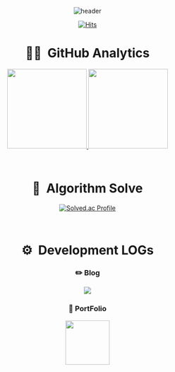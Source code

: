 <div align="center">

![header](https://capsule-render.vercel.app/api?type=waving&color=auto&height=300&section=header&text=dduneon&fontSize=90&animation=fadeIn&fontAlignY=38&desc=Welcome%20to%20JUNHYEON's%20GitHub!&descAlignY=51&descAlign=62)

[![Hits](https://hits.seeyoufarm.com/api/count/incr/badge.svg?url=https%3A%2F%2Fgithub.com%2Fdduneon&count_bg=%2379C83D&title_bg=%23555555&icon=&icon_color=%23E7E7E7&title=hits&edge_flat=false)](https://hits.seeyoufarm.com)

  
# 👨‍💼 &nbsp;GitHub Analytics


<p align="center">
<a href="https://github.com/dduneon">
  <img height="180em" src="https://github-readme-stats-eight-theta.vercel.app/api?username=dduneon&show_icons=true&theme=algolia&include_all_commits=true&count_private=true"/>
  <img height="180em" src="https://github-readme-stats-eight-theta.vercel.app/api/top-langs/?username=dduneon&layout=compact&langs_count=8&theme=algolia"/>
</a>
</p>

<br>


  
# 🥇 &nbsp;Algorithm Solve

[![Solved.ac Profile](http://mazassumnida.wtf/api/v2/generate_badge?boj=xpe12)](https://solved.ac/xpe12/)


<br>

# ⚙️ &nbsp;Development LOGs

### ✏️ Blog

<a href="https://blog.dduneon.me">
    <img src="https://img.shields.io/badge/Tistory-000000?style=for-the-badge&logo=Tistory&logoColor=white"> 
</a>

<br>

### 📖 PortFolio

<a href="https://github.com/dduneon">
    <img height="100em" src="https://img.shields.io/badge/Notion-9999FF?style=for-the-badge&logo=Notion&logoColor=white"> 
</a>
  
<br>

<div>
